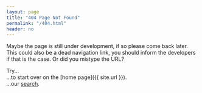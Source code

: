 ```yaml
---
layout: page
title: "404 Page Not Found"
permalink: "/404.html"
header: no
---
```


Maybe the page is still under development, if so please come back later. This could also be a dead navigation link, you should inform the developers if that is the case. Or did you mistype the URL?

Try...  
...to start over on the [home page]({{ site.url }}).  
...our [search](/search/).
